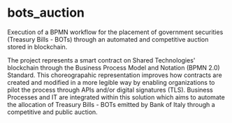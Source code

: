 # bots_auction
Execution of a BPMN workflow for the placement of government securities (Treasury Bills - BOTs) through an automated and competitive auction stored in blockchain.

The project represents a smart contract on Shared Technologies' blockchain through the Business Process Model and Notation (BPMN 2.0) Standard. 
This choreograpahic representation improves how contracts are created and modified in a more legible way by enabling organizations to pilot the process through APIs and/or digital signatures (TLS).
Business Processes and IT are integrated within this solution which aims to automate the allocation of Treasury Bills - BOTs emitted by Bank of Italy through a competitive and public auction.  
